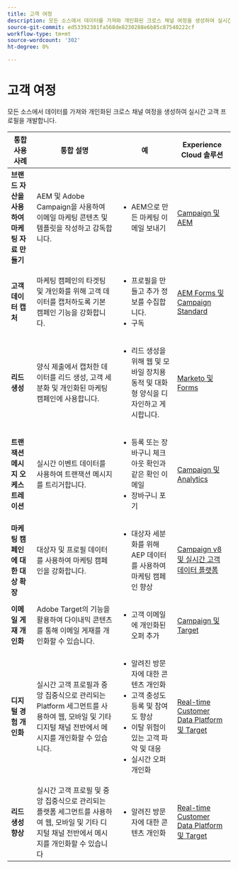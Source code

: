 ```yaml
---
title: 고객 여정
description: 모든 소스에서 데이터를 가져와 개인화된 크로스 채널 여정을 생성하여 실시간 고객 프로필을 개발합니다.
source-git-commit: ed53392381fa568de8230288e6b85c87540222cf
workflow-type: tm+mt
source-wordcount: '302'
ht-degree: 0%

---
```



# 고객 여정

모든 소스에서 데이터를 가져와 개인화된 크로스 채널 여정을 생성하여 실시간 고객 프로필을 개발합니다.


<table>

<thead>
    <tr>
      <th>통합 사용 사례</th>
      <th>통합 설명</th>
      <th>예</th>
      <th>Experience Cloud 솔루션</th>
    </tr>
  </thead>

<tr>
  <td><strong>브랜드 자산을 사용하여 마케팅 자료 만들기</strong><br></td>
  <td>AEM 및 Adobe Campaign을 사용하여 이메일 마케팅 콘텐츠 및 템플릿을 작성하고 감독합니다.</td>
  <td>
    <ul>
      <li>AEM으로 만든 마케팅 이메일 보내기</li>
    </ul>    
  </td>
  <td><a href="../integrations-between-applications/experience-manager/experience-manager-campaign.md">Campaign 및 AEM</a></td>
</tr>

<tr>
  <td><strong>고객 데이터 캡처</strong><br></td>
 <td>마케팅 캠페인의 타겟팅 및 개인화를 위해 고객 데이터를 캡처하도록 기본 캠페인 기능을 강화합니다.</td>
  <td>
    <ul>
      <li>프로필을 만들고 추가 정보를 수집합니다. </li>
      <li>구독</li>
    </ul>
  </td>
  <td><a href="../integrations-between-applications/experience-manager/experience-manager-campaign.md">AEM Forms 및 Campaign Standard</a></td>
</tr>

<tr>
  <td><strong>리드 생성</strong><br></td>
  <td>양식 제출에서 캡처한 데이터를 리드 생성, 고객 세분화 및 개인화된 마케팅 캠페인에 사용합니다.</td>
    <td>
    <ul>
      <li>리드 생성을 위해 웹 및 모바일 장치용 동적 및 대화형 양식을 디자인하고 게시합니다.</li>
    </ul>
  </td>
  <td><a href="../integrations-between-applications/experience-manager/experience-manager-marketo.md">Marketo 및 Forms</td>
</tr>

<tr>
  <td><strong>트랜잭션 메시지 오케스트레이션</strong><br></td>
  <td>실시간 이벤트 데이터를 사용하여 트랜잭션 메시지를 트리거합니다.</td>
  <td>
    <ul>
      <li>등록 또는 장바구니 체크아웃 확인과 같은 확인 이메일 </li>
      <li>장바구니 포기</li>
    </ul>
  </td>
  <td><a href="../integrations-between-applications/campaign/campaign-analytics.md">Campaign 및 Analytics</a></td>
</tr>

<tr>
  <td><strong>마케팅 캠페인에 대한 대상 확장</strong><br></td>
  <td>대상자 및 프로필 데이터를 사용하여 마케팅 캠페인을 강화합니다.</td>
  <td>
    <ul>
      <li>대상자 세분화를 위해 AEP 데이터를 사용하여 마케팅 캠페인 향상</li>
    </ul>
  </td>
 <td><a href="../integrations-between-applications/campaign/campaign-rtcdp.md">Campaign v8 및 실시간 고객 데이터 플랫폼</a></td>
</tr>

<tr>
  <td><strong>이메일 게재 개인화</strong><br></td>
  <td>Adobe Target의 기능을 활용하여 다이내믹 콘텐츠를 통해 이메일 게재를 개인화할 수 있습니다.</td>
  <td>
    <ul>
      <li>고객 이메일에 개인화된 오퍼 추가</li>
    </ul>
  </td>
  <td><a href="../integrations-between-applications/campaign/campaign-target.md">Campaign 및 Target</a></td>
</tr>

<tr>
  <td><strong>디지털 경험 개인화</strong><br></td>
  <td>실시간 고객 프로필과 중앙 집중식으로 관리되는 Platform 세그먼트를 사용하여 웹, 모바일 및 기타 디지털 채널 전반에서 메시지를 개인화할 수 있습니다.</td>
  <td>
    <ul>
      <li>알려진 방문자에 대한 콘텐츠 개인화</li>
      <li>고객 충성도 등록 및 참여도 향상</li>
      <li>이탈 위험이 있는 고객 파악 및 대응</li>
      <li>실시간 오퍼 개인화</li>
    </ul>
  </td>
  <td><a href="../integrations-between-applications/rtcdp/rtcdp-target.md">Real-time Customer Data Platform 및 Target</a></td>
</tr>

<tr>
  <td><strong>리드 생성 향상</strong><br></td>
  <td>실시간 고객 프로필 및 중앙 집중식으로 관리되는 플랫폼 세그먼트를 사용하여 웹, 모바일 및 기타 디지털 채널 전반에서 메시지를 개인화할 수 있습니다</td>
  <td>
    <ul>
      <li>알려진 방문자에 대한 콘텐츠 개인화</li>
    </ul>
  </td>
  <td><a href="../integrations-between-applications/rtcdp/rtcdp-target.md">Real-time Customer Data Platform 및 Target</a></td>
</tr>

</table>

